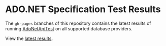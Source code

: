 # ADO.NET Specification Test Results

The `gh-pages` branches of this repository contains the latest results of running [AdoNetApiTest](https://github.com/mysql-net/AdoNetApiTest)
on all supported database providers.

View the <a href="https://mysql-net.github.io/AdoNetResults/">latest results</a>.
